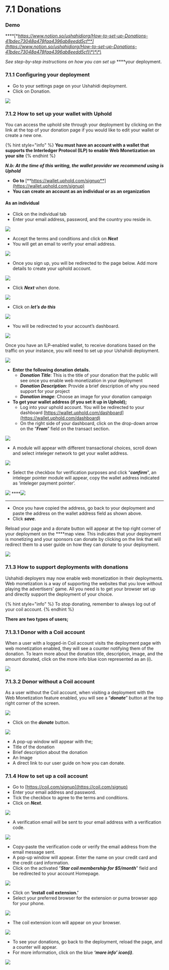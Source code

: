# 7.1 Donations

### Demo

\*\*\*\*[**https://www.notion.so/ushahidiorg/How-to-set-up-Donations-41bdec73048a478faa4396ab8eedd5cf**](https://www.notion.so/ushahidiorg/How-to-set-up-Donations-41bdec73048a478faa4396ab8eedd5cf)\*\*\*\*

_See step-by-step instructions on how you can set up_ ****your deployment.

### **7.1.1 Configuring your deployment**

* Go to your settings page on your Ushahidi deployment.
* Click on Donation.

![](https://lh4.googleusercontent.com/s0rTTxLGGG-Ujh9RLUEAeAR22bpetEQPJ-Wr9L3CeU9ZJM4ERFU4_x7x7nmAea0MphhhsMrQbYRhliXV4DvhK7zJ3z7N7QvyZ8GEkAYa9JFTItyB43Kn5X8pSobr7HI1cQ0w9l_a)

###  **7.1.2 How to set up your wallet with Uphold**

You can access the uphold site through your deployment by clicking on the link at the top of your donation page if you would like to edit your wallet or create a new one.

{% hint style="info" %}
**You must have an account with a wallet that supports the Interledger Protocol \(ILP\) to enable Web Monetization on your site**
{% endhint %}

_**N.b: At the time of this writing, the wallet provider we recommend using is Uphold**_

* **Go to** [**https://wallet.uphold.com/signup**](https://wallet.uphold.com/signup)
* **You can create an account as an individual or as an organization**

#### **As an individual** 

* Click on the individual tab
* Enter your email address, password, and the country you reside in.

![](https://lh6.googleusercontent.com/DyS463M7JnA5ZvPWuc7IQxe4dRcIc7bJxHRrDMimVoQoT_MVaOo5-lK0PpoMS3u0G84KBtmhyEJihSHYOr6iZSMuXD6SYWELDnAa4sEl_vHT2Lhvx-msW_kDaFizEL_64S8vJSSu)

* Accept the terms and conditions and click on _**Next**_
* You will get an email to verify your email address.

![](https://lh3.googleusercontent.com/-tdLP1I62RsVZiL97LoVTgZHU0yE1MWPjUWQuCmfbuG8mT66mCDybCvbWKhvsjkGvF7G8Vy2dnpBbgf1-ihnQuUyiUtChXcY0uCbQn1a-tqivW-UwaXrzdMK1lYUlUEOFHYp0Fqw)

* Once you sign up, you will be redirected to the page below. Add more details to create your uphold account.

![](https://lh5.googleusercontent.com/-waf9zQuGk_7bnT4kDkjhOIFa5c8ESwlP_A4QxIio_Jw6onk_B1BVrJkX5DGjZrBkqrHXE_HxV0pDMCz-GYgwWLZMjrQSxK6kJfgORHsZ3renhZ1Z5LG7RssMN3422TE5oO0sH58)

* Click _**Next**_ when done.

![](https://lh3.googleusercontent.com/K4sh89_hF6eMccaz4kpC2WISX4DpKmdLkNIZ6w9kl5SIJLQ-6lJJoHUgoNSaZ1awyXZ6RtNIqk3UTO57szNxbsZujiU1OzKDoGEgCNY6yjECM--H_P2LqJdheTnIhCZ-SNyw52SR)

*  Click on _**let’s do this**_

![](https://lh4.googleusercontent.com/Zhk9mThIuBfdjFlhWSLw3Y4MB_1NyUHQtMtnMBWJUiuudpVdDvAe8WMRhta8Iwbze6Cr-QuE6m-dSGPAImhPFHmyyInLpALzKzK9mSPtnvZPDW9OyEnfoMf7epDgtKsdOLSPi2ae)

* You will be redirected to your account’s dashboard. 

![](../.gitbook/assets/wallet_and_slack___batcave___ushahidi.png)

Once you have an ILP-enabled wallet, to receive donations based on the traffic on your instance, you will need to set up your Ushahidi deployment. 

![](../.gitbook/assets/settings_-_ushahidi_-_ushahidi.png)

* **Enter the following donation details.**
  * _**Donation Title**_: This is the title of your donation that the public will see once you enable web monetization in your deployment
  * _**Donation Description**_: Provide a brief description of why you need support for your project 
  * _**Donation image**_: Choose an image for your donation campaign
* **To get your wallet address \(if you set it up in Uphold\);**
  * Log into your uphold account. You will be redirected to your dashboard [https://wallet.uphold.com/dashboard](https://wallet.uphold.com/dashboard)
  * On the right side of your dashboard, click on the drop-down arrow on the “_**From**_” field on the transact section.

![](https://lh6.googleusercontent.com/m24W-rUn6VThlCZBUZECBLdmUCaymS12QdYy90eHL5mWlPZQZ7wCHr_YD6SuufHNXbgpgCA_bCipnhnMpYnFjXwNARDC8AS4-PBY5_phbECCeAnln6z0K8dvJFFcYbU11u_8BrJX)

* A module will appear with different transactional choices, scroll down and select inteleger network to get your wallet address.

![](https://lh3.googleusercontent.com/VGI1Qk86NZy67ruopD6HqCevSewoacyjeHEr7ZMSOZymTfDITYsrWVoyYODVRwqbvxuXd1kBJuQprMxX_FmQ-KPx_fW-cI5dRDtiinmtFKNPAT0KQPZ0FT4LQQRy713E6UvYgamw)

* Select the checkbox for verification purposes and click “_**confirm**_”, an inteleger pointer module will appear, copy the wallet address indicated as ‘inteleger payment pointer’.

![](https://lh6.googleusercontent.com/IgVZ3DvcHdXXsNQ71EK9xEdPee7h1yOzj7trGe3T-ls9y8zvZqHZ_hwEu2X2RcBlk_2aTBW3g75o17Jfvc9qroq9wqadD_y1vxVK9SaTOq_1NqtY7-RyLnspQTo2nPhNnKhMjKg6)   ****![](https://lh5.googleusercontent.com/Sx5L8uMS8KTL-MVGAih7-8RPYEO5kGM0k-lpvIgAxCwH3dnlKewEPFaUZhLloGonbz9yaTxFzaIqsy7lmAzLwI3j5jz5xO_YTXXrOcAFf8zowzIjL2N2fygw4GA1-Y3ynLf8SDQ6)  
****

* Once you have copied the address, go back to your deployment and paste the address on the wallet address field as shown above.
* Click _**save**_.

Reload your page and a donate button will appear at the top right corner of your deployment on the ****map view. This indicates that your deployment is monetizing and your sponsors can donate by clicking on the link that will redirect them to a user guide on how they can donate to your deployment.

![](https://lh6.googleusercontent.com/P-adjdx0wI3e46V0XJS6Ybg6MyChKzu12zVhIscjdv2R1ahuLRalHnMruZy7ibEQiQOzaTKcRamFdy60ZILhoKkctR6ZwQxL--aszacsBWcoEtuv_GyFHIEeWZMRrJOMwh7oVVwM)

### **7.1.3 How to support deployments with donations**

Ushahidi deployers may now enable web monetization in their deployments. Web monetization is a way of supporting the websites that you love without playing the advertisers’ game. All you need is to get your browser set up and directly support the deployment of your choice.

{% hint style="info" %}
To stop donating, remember to always log out of your coil account.
{% endhint %}

  
**There are two types of users;**

### **7.1.3.1 Donor with a Coil account**

When a user with a logged-in Coil account visits the deployment page with web monetization enabled, they will see a counter notifying them of the donation.  To learn more about the donation title, description, image, and the amount donated, click on the more info blue icon represented as an \(i\)**.**

![](https://lh5.googleusercontent.com/c4c8JZZLdDXB4AXC_mC5r0FHbKMA7mKkc6tu_a_V0X_WalBq5JBsTrM2FjReA3kw8B5m_LDAejN2t7RIcxrKM671DIpK99CBTQWFpctOOykq_khrpw8KtI6C_iADvyM2yzOIf4lW)

### 7.1.3.2 **Donor without a Coil account**

As a user without the Coil account, when visiting a deployment with the Web Monetization feature enabled, you will see a “_**donate**_” button at the top right corner of the screen.

![](https://lh3.googleusercontent.com/dXMtdg6GFNiIHhrU63mmsw8koBfeNL2Fg-Q-nMrLOIqV-IJSStu-C3z02CKp-4CFqLEv_qWFtNVi_OM3L60guWar3ZFNnIxHx8gXrNpTQ1qsVWC-YO4xv_VwMKo8MJwyJ7tG2T4H)

* Click on the _**donate**_ button.

![](../.gitbook/assets/posts_-_ushahidi.png)

*  A pop-up window will appear with the;
  * Title of the donation
  * Brief description about the donation 
  * An Image
  * A direct link to our user guide on how you can donate.

### **7.1.4 How to set up a coil account**

* Go to [https://coil.com/signup](https://coil.com/signup)
* Enter your email address and password.
* Tick the checkbox to agree to the terms and conditions.
* Click on _**Next**_.

![](https://lh6.googleusercontent.com/hMnm4d7keYcg-mGV-FI4ySBjOn6JHEjDGSDIF4RRBGSXt2bxRAv6-PmNxg3_EbL_P-Q8-5B7SG9WP-8GmJd7Xeykv67SkN0Bz5ae44_b_3DC3f0SEK1aNEmvxuvu8CyGj9o-AtRH)

* A verification email will be sent to your email address with a verification code.

![](https://lh4.googleusercontent.com/9tqPYZD8Hme4LC94drW0xr2Ull0JbMd8DTqMXGm7QX0PgFveBKUquEKPON4OPB_E5CaiE0QzZUVwLRzU2cIPtZ9i3iHCMlvf9Tebqj2GOdaWTGRrw8B0NwKbyjYranft6Tt27pVD)

* Copy-paste the verification code or verify the email address from the email message sent.
* A pop-up window will appear. Enter the name on your credit card and the credit card information.
* Click on the activated “_**Star coil membership for $5/month**_” field and be redirected to your account Homepage.

![](https://lh3.googleusercontent.com/KbfyoLc9wV0tLBCs8ivW80JeFTKOn6038LL2VJhy_bLjgguFvnM4ecZ_Y2ejJsmSgmh-dycXfIi_Qzv6ZhYpkp9FZiwVr4ycSbQfmvyl-Q9zVVH-lTGjXb6T0QV9y5_aucxYdvwZ)

* Click on **‘install coil extension.’**
* Select your preferred browser for the extension or puma browser app for your phone.

![](https://lh6.googleusercontent.com/30GoOdLlhChQFIuweTAUmmEbEI3mG7txN1_c-S8QaDQU_KRJ1i3CspbWsDyWUQph4PNlZt7UgB1zpSD0obD9SjNb_9QuiYsfDJ3GG3qZAxsH7L7urq7czVnFEzkq4WRmD8KmZW4n)

* The coil extension icon will appear on your browser.

![](https://lh4.googleusercontent.com/6-ib_IuQkcPU-lFcOzULU3xMi3Hckx-r3O7KUiWVCcAA8DJBECw7yG2YVwOVaPKRw5Z7Al_v9i7FkjD9Q7f0b8UIDP1m-vENy_wRws-JmL2ZI64QfiYC6hqX9ucaGttq0suCss3l)

* To see your donations, go back to the deployment, reload the page, and a counter will appear.
* For more information, click on the blue _**‘more info’ icon\(i\)**_.

![](https://lh5.googleusercontent.com/c4c8JZZLdDXB4AXC_mC5r0FHbKMA7mKkc6tu_a_V0X_WalBq5JBsTrM2FjReA3kw8B5m_LDAejN2t7RIcxrKM671DIpK99CBTQWFpctOOykq_khrpw8KtI6C_iADvyM2yzOIf4lW)

>

### 

